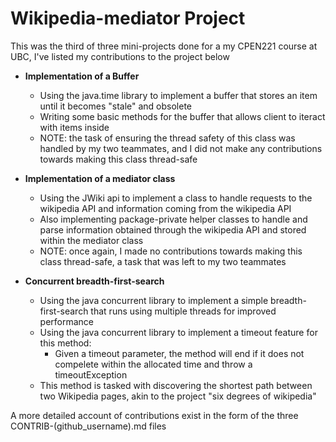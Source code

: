 # Wikipedia-mediator Project

This was the third of three mini-projects done for a my CPEN221 course at UBC, I've listed my contributions to the project below

- **Implementation of a Buffer**
  - Using the java.time library to implement a buffer that stores an item until it becomes "stale" and obsolete
  - Writing some basic methods for the buffer that allows client to iteract with items inside
  - NOTE: the task of ensuring the thread safety of this class was handled by my two teammates, and I did not make any contributions towards making this class thread-safe

- **Implementation of a mediator class**
  - Using the JWiki api to implement a class to handle requests to the wikipedia API and information coming from the wikipedia API
  - Also implementing package-private helper classes to handle and parse information obtained through the wikipedia API and stored within the mediator class
  - NOTE: once again, I made no contributions towards making this class thread-safe, a task that was left to my two teammates

- **Concurrent breadth-first-search**
  - Using the java concurrent library to implement a simple breadth-first-search that runs using multiple threads for improved performance
  - Using the java concurrent library to implement a timeout feature for this method:
    - Given a timeout parameter, the method will end if it does not compelete within the allocated time and throw a timeoutException
  - This method is tasked with discovering the shortest path between two Wikipedia pages, akin to the project "six degrees of wikipedia"

A more detailed account of contributions exist in the form of the three CONTRIB-(github_username).md files
